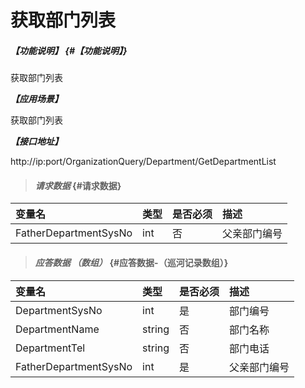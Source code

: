 # 获取部门列表

##### _【功能说明】_ {#【功能说明】}

获取部门列表

_**【应用场景】**_

获取部门列表

_**【接口地址】**_

http://ip:port/OrganizationQuery/Department/GetDepartmentList

> #### _请求数据_ {#请求数据}

| 变量名 | 类型 | 是否必须 | 描述 |
| :--- | :--- | :--- | :--- |
| FatherDepartmentSysNo| int| 否 | 父亲部门编号 |

> #### _应答数据 （数组）_ {#应答数据-（巡河记录数组）}

| 变量名 | 类型 | 是否必须 | 描述 |
| :--- | :--- | :--- | :--- |
| DepartmentSysNo| int| 是 | 部门编号 |
| DepartmentName| string| 否 | 部门名称 |
| DepartmentTel| string| 否 | 部门电话 |
| FatherDepartmentSysNo| int| 是 | 父亲部门编号 |









